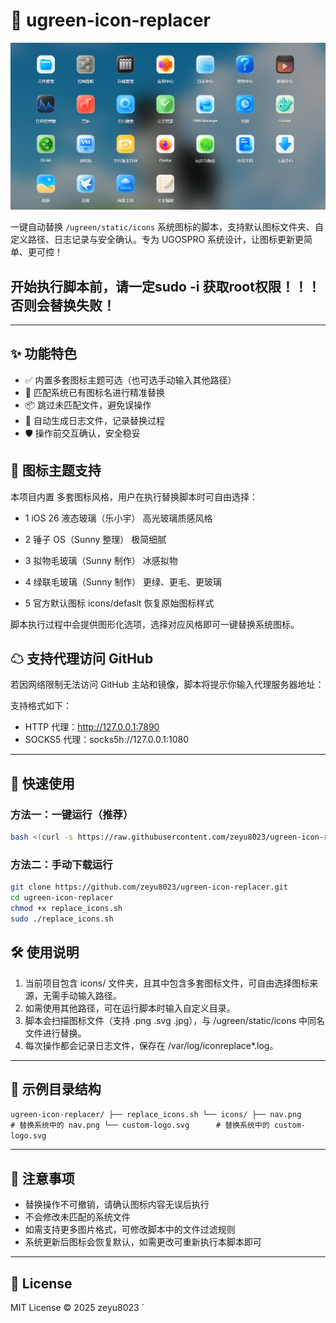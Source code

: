 # 🧊 ugreen-icon-replacer

![image](https://github.com/zeyu8023/ugreen-icon-replacer/blob/879fe65d50d90eb1333f8286a299d9596f14287c/icons/feiniu2.png)

一键自动替换 `/ugreen/static/icons` 系统图标的脚本，支持默认图标文件夹、自定义路径、日志记录与安全确认。专为 UGOSPRO 系统设计，让图标更新更简单、更可控！

## 开始执行脚本前，请一定sudo -i 获取root权限！！！否则会替换失败！

---

## ✨ 功能特色

- ✅ 内置多套图标主题可选（也可选手动输入其他路径）
- 🔄 匹配系统已有图标名进行精准替换
- 📦 跳过未匹配文件，避免误操作
- 📜 自动生成日志文件，记录替换过程
- 🛡 操作前交互确认，安全稳妥


## 🎨 图标主题支持

本项目内置 多套图标风格，用户在执行替换脚本时可自由选择：

- 1  iOS 26 液态玻璃（乐小宇） 高光玻璃质感风格

- 2  锤子 OS（Sunny 整理）   极简细腻

- 3  拟物毛玻璃（Sunny 制作）  冰感拟物

- 4  绿联毛玻璃（Sunny 制作）   更绿、更毛、更玻璃

- 5  官方默认图标  icons/defaslt  恢复原始图标样式

脚本执行过程中会提供图形化选项，选择对应风格即可一键替换系统图标。


## ☁ 支持代理访问 GitHub

若因网络限制无法访问 GitHub 主站和镜像，脚本将提示你输入代理服务器地址：

支持格式如下：

- HTTP 代理：http://127.0.0.1:7890
- SOCKS5 代理：socks5h://127.0.0.1:1080

---

## 🚀 快速使用

### 方法一：一键运行（推荐）

```bash
bash <(curl -s https://raw.githubusercontent.com/zeyu8023/ugreen-icon-replacer/main/replace_icons.sh)

```

### 方法二：手动下载运行

```bash
git clone https://github.com/zeyu8023/ugreen-icon-replacer.git
cd ugreen-icon-replacer
chmod +x replace_icons.sh
sudo ./replace_icons.sh

```

## 🛠️ 使用说明

1. 当前项目包含 icons/ 文件夹，且其中包含多套图标文件，可自由选择图标来源，无需手动输入路径。
2. 如需使用其他路径，可在运行脚本时输入自定义目录。
3. 脚本会扫描图标文件（支持 .png .svg .jpg），与 /ugreen/static/icons 中同名文件进行替换。
4. 每次操作都会记录日志文件，保存在 /var/log/iconreplace*.log。

---

## 📁 示例目录结构

`
ugreen-icon-replacer/
├── replace_icons.sh
└── icons/
    ├── nav.png              # 替换系统中的 nav.png
    └── custom-logo.svg      # 替换系统中的 custom-logo.svg
`

---

## 🧩 注意事项

- 替换操作不可撤销，请确认图标内容无误后执行
- 不会修改未匹配的系统文件
- 如需支持更多图片格式，可修改脚本中的文件过滤规则
- 系统更新后图标会恢复默认，如需更改可重新执行本脚本即可

---

## 📄 License

MIT License © 2025 zeyu8023
`
